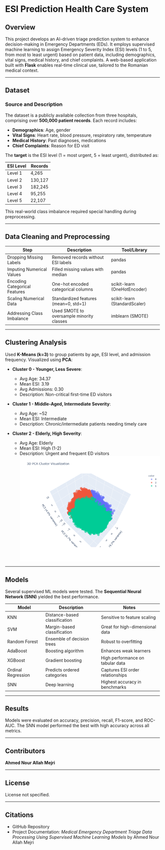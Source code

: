 # ESI Prediction Health Care System

## Overview

This project develops an AI-driven triage prediction system to enhance decision-making in Emergency Departments (EDs). It employs supervised machine learning to assign Emergency Severity Index (ESI) levels (1 to 5, from most to least urgent) based on patient data, including demographics, vital signs, medical history, and chief complaints. A web-based application built with **Flask** enables real-time clinical use, tailored to the Romanian medical context.

---

## Dataset

### Source and Description

The dataset is a publicly available collection from three hospitals, comprising over **500,000 patient records**. Each record includes:

* **Demographics**: Age, gender
* **Vital Signs**: Heart rate, blood pressure, respiratory rate, temperature
* **Medical History**: Past diagnoses, medications
* **Chief Complaints**: Reason for ED visit

The **target** is the ESI level (1 = most urgent, 5 = least urgent), distributed as:

| ESI Level | Records |
| --------- | ------- |
| Level 1   | 4,265   |
| Level 2   | 130,127 |
| Level 3   | 182,245 |
| Level 4   | 95,255  |
| Level 5   | 22,107  |

This real-world class imbalance required special handling during preprocessing.

---

## Data Cleaning and Preprocessing

| Step                          | Description                               | Tool/Library                  |
| ----------------------------- | ----------------------------------------- | ----------------------------- |
| Dropping Missing Labels       | Removed records without ESI labels        | pandas                        |
| Imputing Numerical Values     | Filled missing values with median         | pandas                        |
| Encoding Categorical Features | One-hot encoded categorical columns       | scikit-learn (OneHotEncoder)  |
| Scaling Numerical Data        | Standardized features (mean=0, std=1)     | scikit-learn (StandardScaler) |
| Addressing Class Imbalance    | Used SMOTE to oversample minority classes | imblearn (SMOTE)              |

---

## Clustering Analysis

Used **K-Means (k=3)** to group patients by age, ESI level, and admission frequency. Visualized using **PCA**:

* **Cluster 0 - Younger, Less Severe**:

  * Avg Age: 34.37
  * Mean ESI: 3.19
  * Avg Admissions: 0.30
  * Description: Non-critical first-time ED visitors

* **Cluster 1 - Middle-Aged, Intermediate Severity**:

  * Avg Age: \~52
  * Mean ESI: Intermediate
  * Description: Chronic/intermediate patients needing timely care

* **Cluster 2 - Elderly, High Severity**:

  * Avg Age: Elderly
  * Mean ESI: High (1-2)
  * Description: Urgent and frequent ED visitors
![Clustering](images/PCA.png)


---

## Models

Several supervised ML models were tested. The **Sequential Neural Network (SNN)** yielded the best performance.

| Model              | Description                   | Notes                            |
| ------------------ | ----------------------------- | -------------------------------- |
| KNN                | Distance-based classification | Sensitive to feature scaling     |
| SVM                | Margin-based classification   | Great for high-dimensional data  |
| Random Forest      | Ensemble of decision trees    | Robust to overfitting            |
| AdaBoost           | Boosting algorithm            | Enhances weak learners           |
| XGBoost            | Gradient boosting             | High performance on tabular data |
| Ordinal Regression | Predicts ordered categories   | Captures ESI order relationships |
| SNN                | Deep learning                 | Highest accuracy in benchmarks   |

---

## Results

Models were evaluated on accuracy, precision, recall, F1-score, and ROC-AUC. The SNN model performed the best with high accuracy across all metrics.

---

## Contributors

**Ahmed Nour Allah Mejri**

---

## License

License not specified.

---

## Citations

* GitHub Repository
* Project Documentation: *Medical Emergency Department Triage Data Processing Using Supervised Machine Learning Models* by Ahmed Nour Allah Mejri
